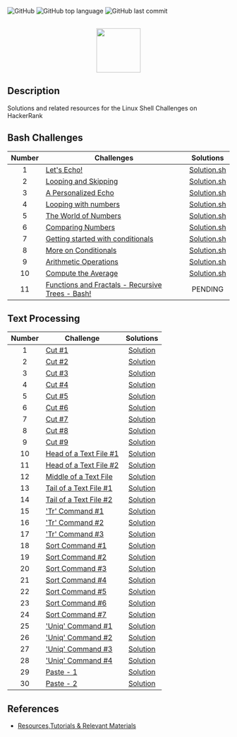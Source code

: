 ![GitHub](https://img.shields.io/github/license/Thomas-George-T/HackerRank-The-Linux-Shell-Challenges-Solutions.svg)
![GitHub top language](https://img.shields.io/github/languages/top/Thomas-George-T/HackerRank-The-Linux-Shell-Challenges-Solutions.svg)
![GitHub last commit](https://img.shields.io/github/last-commit/Thomas-George-T/HackerRank-The-Linux-Shell-Challenges-Solutions.svg)

<p align="center">  
	<br>
	<a href="https://www.hackerrank.com/Thomas_George_T">
        <img height=100 src="https://d3keuzeb2crhkn.cloudfront.net/hackerrank/assets/styleguide/logo_wordmark-f5c5eb61ab0a154c3ed9eda24d0b9e31.svg"> 
    	</a>
	<br>
</p>

## Description
Solutions and related resources for the Linux Shell Challenges on HackerRank

## Bash Challenges

| Number | Challenges | Solutions |
|:------:|------------|:---------:|
| 1 |[Let's Echo!](https://www.hackerrank.com/challenges/bash-tutorials-lets-echo/problem) | [Solution.sh](https://github.com/tgt555/HackkerRank-The-Linux-Shell-Challenges-Solutions/blob/master/Challenges/Bash/Let's%20Echo.sh)
| 2 |[Looping and Skipping](https://www.hackerrank.com/challenges/bash-tutorials---looping-and-skipping/problem) | [Solution.sh](https://github.com/tgt555/HackkerRank-The-Linux-Shell-Challenges-Solutions/blob/master/Challenges/Bash/Looping%20and%20Skipping.sh)
| 3 |[A Personalized Echo](https://www.hackerrank.com/challenges/bash-tutorials---a-personalized-echo/problem) | [Solution.sh](https://github.com/tgt555/HackkerRank-The-Linux-Shell-Challenges-Solutions/blob/master/Challenges/Bash/A%20Personalized%20Echo.sh)
| 4 |[Looping with numbers](https://www.hackerrank.com/challenges/bash-tutorials---looping-with-numbers/problem) |  [Solution.sh](https://github.com/tgt555/HackkerRank-The-Linux-Shell-Challenges-Solutions/blob/master/Challenges/Bash/Looping%20with%20Numbers.sh)
| 5 |[The World of Numbers](https://www.hackerrank.com/challenges/bash-tutorials---the-world-of-numbers/problem)	| [Solution.sh](https://github.com/tgt555/HackkerRank-The-Linux-Shell-Challenges-Solutions/blob/master/Challenges/Bash/The%20World%20of%20Numbers.sh)
| 6 |[Comparing Numbers](https://www.hackerrank.com/challenges/bash-tutorials---comparing-numbers/problem) | [Solution.sh](https://github.com/tgt555/HackkerRank-The-Linux-Shell-Challenges-Solutions/blob/master/Challenges/Bash/Comparing%20Numbers.sh)
| 7 |[Getting started with conditionals](https://www.hackerrank.com/challenges/bash-tutorials---getting-started-with-conditionals/problem) | [Solution.sh](https://github.com/tgt555/HackkerRank-The-Linux-Shell-Challenges-Solutions/blob/master/Challenges/Bash/Getting%20started%20with%20conditionals.sh)
| 8 |[More on Conditionals](https://www.hackerrank.com/challenges/bash-tutorials---more-on-conditionals/problem) | [Solution.sh](https://github.com/tgt555/HackkerRank-The-Linux-Shell-Challenges-Solutions/blob/master/Challenges/Bash/More%20on%20Conditionals.sh)
| 9 |[Arithmetic Operations](https://www.hackerrank.com/challenges/bash-tutorials---arithmetic-operations/problem) | [Solution.sh](https://github.com/tgt555/HackkerRank-The-Linux-Shell-Challenges-Solutions/blob/master/Challenges/Bash/Arithmetic%20Operations.sh)
| 10|[Compute the Average](https://www.hackerrank.com/challenges/bash-tutorials---compute-the-average/problem) | [Solution.sh](https://github.com/tgt555/HackkerRank-The-Linux-Shell-Challenges-Solutions/blob/master/Challenges/Bash/Compute%20the%20average.sh)
| 11|[Functions and Fractals - Recursive Trees - Bash!](https://www.hackerrank.com/challenges/fractal-trees-all/problem) | PENDING

## Text Processing

| Number | Challenge | Solutions |
|:------:|-----------|:---------:|
|1|[Cut #1](https://www.hackerrank.com/challenges/text-processing-cut-1/problem) | [Solution](https://github.com/Thomas-George-T/HackerRank-The-Linux-Shell-Challenges-Solutions/blob/master/Challenges/Text%20Processing/Cut%20%231.sh) |
|2|[Cut #2](https://www.hackerrank.com/challenges/text-processing-cut-2/problem) | [Solution](https://github.com/Thomas-George-T/HackerRank-The-Linux-Shell-Challenges-Solutions/blob/master/Challenges/Text%20Processing/Cut%20%232.sh) |
|3|[Cut #3](https://www.hackerrank.com/challenges/text-processing-cut-3/problem) | [Solution](https://github.com/Thomas-George-T/HackerRank-The-Linux-Shell-Challenges-Solutions/blob/master/Challenges/Text%20Processing/Cut%20%233.sh) |
|4|[Cut #4](https://www.hackerrank.com/challenges/text-processing-cut-4/problem) | [Solution](https://github.com/Thomas-George-T/HackerRank-The-Linux-Shell-Challenges-Solutions/blob/master/Challenges/Text%20Processing/Cut%20%234%20.sh) |
|5|[Cut #5](https://www.hackerrank.com/challenges/text-processing-cut-5/problem) | [Solution](https://github.com/Thomas-George-T/HackerRank-The-Linux-Shell-Challenges-Solutions/blob/master/Challenges/Text%20Processing/Cut%20%235.sh) |
|6|[Cut #6](https://www.hackerrank.com/challenges/text-processing-cut-6/problem) | [Solution](https://github.com/Thomas-George-T/HackerRank-The-Linux-Shell-Challenges-Solutions/blob/master/Challenges/Text%20Processing/Cut%20%236.sh) |
|7|[Cut #7](https://www.hackerrank.com/challenges/text-processing-cut-7/problem) | [Solution](https://github.com/Thomas-George-T/HackerRank-The-Linux-Shell-Challenges-Solutions/blob/master/Challenges/Text%20Processing/Cut%20%237.sh) |
|8|[Cut #8](https://www.hackerrank.com/challenges/text-processing-cut-8/problem) | [Solution](https://github.com/Thomas-George-T/HackerRank-The-Linux-Shell-Challenges-Solutions/blob/master/Challenges/Text%20Processing/Cut%20%238.sh) |
|9|[Cut #9](https://www.hackerrank.com/challenges/text-processing-cut-9/problem) | [Solution](https://github.com/Thomas-George-T/HackerRank-The-Linux-Shell-Challenges-Solutions/blob/master/Challenges/Text%20Processing/Cut%20%239.sh) |
|10|[Head of a Text File #1](https://www.hackerrank.com/challenges/text-processing-head-1/problem) | [Solution](https://github.com/Thomas-George-T/HackerRank-The-Linux-Shell-Challenges-Solutions/blob/master/Challenges/Text%20Processing/Head%20of%20a%20Text%20File%20%231.sh) |
|11|[Head of a Text File #2](https://www.hackerrank.com/challenges/text-processing-head-2/problem) | [Solution](https://github.com/Thomas-George-T/HackerRank-The-Linux-Shell-Challenges-Solutions/blob/master/Challenges/Text%20Processing/Head%20of%20a%20Text%20File%20%232.sh) |
|12|[Middle of a Text File](https://www.hackerrank.com/challenges/text-processing-in-linux---the-middle-of-a-text-file/problem) | [Solution](https://github.com/Thomas-George-T/HackerRank-The-Linux-Shell-Challenges-Solutions/blob/master/Challenges/Text%20Processing/Middle%20of%20a%20Text%20File.sh) |
|13|[Tail of a Text File #1](https://www.hackerrank.com/challenges/text-processing-tail-1/problem) | [Solution](https://github.com/Thomas-George-T/HackerRank-The-Linux-Shell-Challenges-Solutions/blob/master/Challenges/Text%20Processing/Tail%20of%20a%20Text%20File%20%231.sh) |
|14|[Tail of a Text File #2](https://www.hackerrank.com/challenges/text-processing-tail-2/problem) | [Solution](https://github.com/Thomas-George-T/HackerRank-The-Linux-Shell-Challenges-Solutions/blob/master/Challenges/Text%20Processing/Tail%20of%20a%20Text%20File%20%232.sh) |
|15|['Tr' Command #1](https://www.hackerrank.com/challenges/text-processing-tr-1/problem) | [Solution](https://github.com/Thomas-George-T/HackerRank-The-Linux-Shell-Challenges-Solutions/blob/master/Challenges/Text%20Processing/'Tr'%20Command%20%231.sh) |
|16|['Tr' Command #2](https://www.hackerrank.com/challenges/text-processing-tr-2/problem) | [Solution](https://github.com/Thomas-George-T/HackerRank-The-Linux-Shell-Challenges-Solutions/blob/master/Challenges/Text%20Processing/'Tr'%20Command%20%232.sh) |
|17|['Tr' Command #3](https://www.hackerrank.com/challenges/text-processing-tr-3/problem) | [Solution](https://github.com/Thomas-George-T/HackerRank-The-Linux-Shell-Challenges-Solutions/blob/master/Challenges/Text%20Processing/'Tr'%20Command%20%233.sh) |
|18|[Sort Command #1](https://www.hackerrank.com/challenges/text-processing-sort-1/problem) | [Solution](https://github.com/Thomas-George-T/HackerRank-The-Linux-Shell-Challenges-Solutions/blob/master/Challenges/Text%20Processing/Sort%20Command%20%231.sh) |
|19|[Sort Command #2](https://www.hackerrank.com/challenges/text-processing-sort-2/problem) | [Solution](https://github.com/Thomas-George-T/HackerRank-The-Linux-Shell-Challenges-Solutions/blob/master/Challenges/Text%20Processing/Sort%20Command%20%232.sh) |
|20|[Sort Command #3](https://www.hackerrank.com/challenges/text-processing-sort-3/problem) | [Solution](https://github.com/Thomas-George-T/HackerRank-The-Linux-Shell-Challenges-Solutions/blob/master/Challenges/Text%20Processing/Sort%20Command%20%233.sh) |
|21|[Sort Command #4](https://www.hackerrank.com/challenges/text-processing-sort-4/problem) | [Solution](https://github.com/Thomas-George-T/HackerRank-The-Linux-Shell-Challenges-Solutions/blob/master/Challenges/Text%20Processing/Sort%20Command%20%234.sh) |
|22|[Sort Command #5](https://www.hackerrank.com/challenges/text-processing-sort-5/problem) | [Solution](https://github.com/Thomas-George-T/HackerRank-The-Linux-Shell-Challenges-Solutions/blob/master/Challenges/Text%20Processing/Sort%20Command%20%235.sh) |
|23|[Sort Command #6](https://www.hackerrank.com/challenges/text-processing-sort-6/problem) | [Solution](https://github.com/Thomas-George-T/HackerRank-The-Linux-Shell-Challenges-Solutions/blob/master/Challenges/Text%20Processing/Sort%20command%20%236.sh) |
|24|[Sort Command #7](https://www.hackerrank.com/challenges/text-processing-sort-7/problem) | [Solution](https://github.com/Thomas-George-T/HackerRank-The-Linux-Shell-Challenges-Solutions/blob/master/Challenges/Text%20Processing/Sort%20command%20%237.sh) |
|25|['Uniq' Command #1](https://www.hackerrank.com/challenges/text-processing-in-linux-the-uniq-command-1/problem) | [Solution](https://github.com/Thomas-George-T/HackerRank-The-Linux-Shell-Challenges-Solutions/blob/master/Challenges/Text%20Processing/'Uniq'%20Command%20%231.sh) |
|26|['Uniq' Command #2](https://www.hackerrank.com/challenges/text-processing-in-linux-the-uniq-command-2/problem) | [Solution](https://github.com/Thomas-George-T/HackerRank-The-Linux-Shell-Challenges-Solutions/blob/master/Challenges/Text%20Processing/'Uniq'%20Command%20%232.sh) |
|27|['Uniq' Command #3](https://www.hackerrank.com/challenges/text-processing-in-linux-the-uniq-command-3/problem)| [Solution](https://github.com/Thomas-George-T/HackerRank-The-Linux-Shell-Challenges-Solutions/blob/master/Challenges/Text%20Processing/'Uniq'%20Command%20%233.sh) |
|28|['Uniq' Command #4](https://www.hackerrank.com/challenges/text-processing-in-linux-the-uniq-command-4/problem) | [Solution](https://github.com/Thomas-George-T/HackerRank-The-Linux-Shell-Challenges-Solutions/blob/master/Challenges/Text%20Processing/'Uniq'%20Command%20%234.sh) |
|29|[Paste - 1](https://www.hackerrank.com/challenges/paste-1/problem) | [Solution](Challenges/Text%20Processing/Paste%20-%201.sh) |
|30|[Paste - 2](https://www.hackerrank.com/challenges/paste-2/problem) | [Solution]() |	

## References 

* [Resources,Tutorials & Relevant Materials](https://github.com/tgt555/HackkerRank-The-Linux-Shell-Challenges-Solutions/blob/master/Resources.md)
